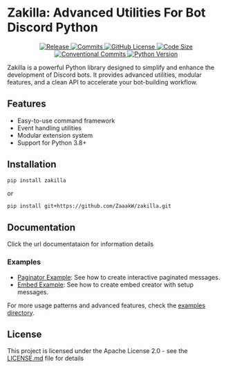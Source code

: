 # Zakilla: Advanced Utilities For Bot Discord Python

<p align="center">
    <a href="https://github.com/ZaaakW/zakilla">
        <img src="https://img.shields.io/github/v/release/ZaaakW/zakilla?style=for-the-badge" alt="Release"/>
        <img src="https://img.shields.io/github/commit-activity/t/ZaaakW/zakilla?style=for-the-badge" alt="Commits"/>
        <img src="https://img.shields.io/github/license/ZaaakW/zakilla?style=for-the-badge" alt="GitHub License" />
        <img src="https://img.shields.io/github/languages/code-size/ZaaakW/zakilla?style=for-the-badge" alt="Code Size"/>
        <img src="https://img.shields.io/badge/Conventional%20Commits-✔️-blue?style=for-the-badge" alt="Conventional Commits"/>
        <img src="https://img.shields.io/badge/Python-3.8%2B-blue?style=for-the-badge" alt="Python Version"/>
    </a>
</p>

Zakilla is a powerful Python library designed to simplify and enhance the development of Discord bots. It provides advanced utilities, modular features, and a clean API to accelerate your bot-building workflow.

## Features

- Easy-to-use command framework
- Event handling utilities
- Modular extension system
- Support for Python 3.8+

## Installation

```bash
pip install zakilla
```
or 
```
pip install git+https://github.com/ZaaakW/zakilla.git
```

## Documentation

Click the url documentataion for information details

### Examples

- [Paginator Example](https://github.com/ZaaakW/zakilla/blob/main/examples/paginator_example.md): See how to create interactive paginated messages.
- [Embed Example](https://github.com/ZaaakW/zakilla/blob/main/examples/embed_example.md): See how to create embed creator with setup messages.

For more usage patterns and advanced features, check the [examples directory](https://github.com/ZaaakW/zakilla/tree/main/examples).

## License

This project is licensed under the Apache License 2.0 - see the [LICENSE.md](https://github.com/ZaaakW/zakilla/blob/main/LICENSE) file for details